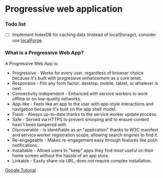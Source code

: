 # Progressive web application

### Todo list
- [ ] Implement IndexDB for caching data (instead of localStorage), consider use [localForge](http://mozilla.github.io/localForage/)

### What is a Progressive Web App?
A Progressive Web App is:

- Progressive - Works for every user, regardless of browser choice because it's built with progressive enhancement as a core tenet.
- Responsive - Fits any form factor: desktop, mobile, tablet, or whatever is next.
- Connectivity independent - Enhanced with service workers to work offline or on low-quality networks.
- App-like - Feels like an app to the user with app-style interactions and navigation because it's built on the app shell model.
- Fresh - Always up-to-date thanks to the service worker update process.
- Safe - Served via HTTPS to prevent snooping and to ensure content hasn't been tampered with.
- Discoverable - Is identifiable as an "application" thanks to W3C manifest and service worker registration scope, allowing search engines to find it.
- Re-engageable - Makes re-engagement easy through features like push notifications.
- Installable - Allows users to "keep" apps they find most useful on their home screen without the hassle of an app store.
- Linkable - Easily share via URL, does not require complex installation.

[Google Tutorial](https://codelabs.developers.google.com/codelabs/your-first-pwapp/index.html)
